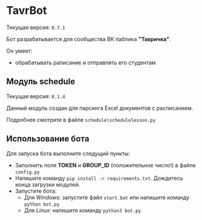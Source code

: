 # TavrBot
Текущая версия: `0.7.1`

Бот разрабатывается для сообщества ВК паблика **"Тавричка"**.

Он умеет:

- обрабатывать раписание и отправлять его студентам
  

## Модуль schedule
Текущая версия: `0.1.4`

Данный модуль создан для парсинга Excel документов с расписанием.

Подробнее смотрите в файле `schedule\schedulelesson.py`


## Использование бота
Для запуска бота выполните следущий пункты:

- Заполнить поля **TOKEN** и **GROUP_ID** (положительное число!) в файле `config.py`
- Напишите команду `pip install -r requirements.txt`. Дождитесь конца загрузки модулей.
- Запустите бота:
  - Для *Windows*: запустите файл `start.bat` или напишите команду `python bot.py`
  - Для *Linux*: напишите команду `python3 bot.py` 

